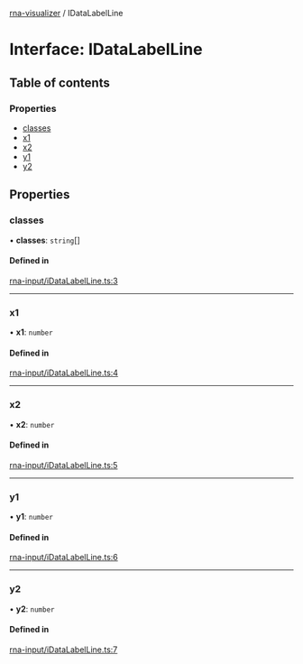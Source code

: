 [rna-visualizer](../README.md) / IDataLabelLine

# Interface: IDataLabelLine

## Table of contents

### Properties

- [classes](IDataLabelLine.md#classes)
- [x1](IDataLabelLine.md#x1)
- [x2](IDataLabelLine.md#x2)
- [y1](IDataLabelLine.md#y1)
- [y2](IDataLabelLine.md#y2)

## Properties

### classes

• **classes**: `string`[]

#### Defined in

[rna-input/iDataLabelLine.ts:3](https://github.com/michalhercik/rna-visualizer/blob/febfa3b/lib/src/rna-input/iDataLabelLine.ts#L3)

___

### x1

• **x1**: `number`

#### Defined in

[rna-input/iDataLabelLine.ts:4](https://github.com/michalhercik/rna-visualizer/blob/febfa3b/lib/src/rna-input/iDataLabelLine.ts#L4)

___

### x2

• **x2**: `number`

#### Defined in

[rna-input/iDataLabelLine.ts:5](https://github.com/michalhercik/rna-visualizer/blob/febfa3b/lib/src/rna-input/iDataLabelLine.ts#L5)

___

### y1

• **y1**: `number`

#### Defined in

[rna-input/iDataLabelLine.ts:6](https://github.com/michalhercik/rna-visualizer/blob/febfa3b/lib/src/rna-input/iDataLabelLine.ts#L6)

___

### y2

• **y2**: `number`

#### Defined in

[rna-input/iDataLabelLine.ts:7](https://github.com/michalhercik/rna-visualizer/blob/febfa3b/lib/src/rna-input/iDataLabelLine.ts#L7)
